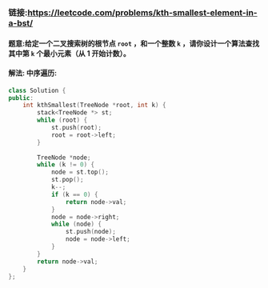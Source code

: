 ### 链接:https://leetcode.com/problems/kth-smallest-element-in-a-bst/

#### 题意:给定一个二叉搜索树的根节点 `root` ，和一个整数 `k` ，请你设计一个算法查找其中第 `k` 个最小元素（从 1 开始计数）。

#### 解法: 中序遍历:

```c++
class Solution {
public:
    int kthSmallest(TreeNode *root, int k) {
        stack<TreeNode *> st;
        while (root) {
            st.push(root);
            root = root->left;
        }
        
        TreeNode *node;
        while (k != 0) {
            node = st.top();
            st.pop();
            k--;
            if (k == 0) {
                return node->val;
            }
            node = node->right;
            while (node) {
                st.push(node);
                node = node->left;
            }
        }
        return node->val;
    }
};
```


